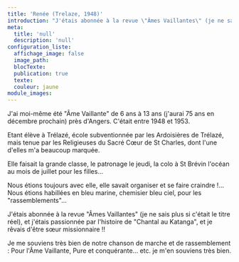 ```yaml
---
title: 'Renée (Trelaze, 1948)'
introduction: "J'étais abonnée à la revue \"Âmes Vaillantes\" (je ne sais plus si c'était le titre réel), et j'étais passionnée par l'histoire de \"Chantal au Katanga\", et je rêvais d'être sœur missionnaire !!"
meta:
  title: 'null'
  description: 'null'
configuration_liste:
  affichage_image: false
  image_path:
  blocTexte:
  publication: true
  texte:
  couleur: jaune
module_images:
---
```



J'ai moi-même été "Âme Vaillante" de 6 ans à 13 ans (j'aurai 75 ans en décembre prochain) près d'Angers. C'était entre 1948 et 1953.

Etant élève à Trélazé, école subventionnée par les Ardoisières de Trélazé, mais tenue par les Religieuses du Sacré Cœur de St Charles, dont l'une d'elles m'a beaucoup marquée.

Elle faisait la grande classe, le patronage le jeudi, la colo à St Brévin l'océan au mois de juillet pour les filles…

Nous étions toujours avec elle, elle savait organiser et se faire craindre !… Nous étions habillées en bleu marine, chemisier bleu ciel, pour les "rassemblements"…

J'étais abonnée à la revue "Âmes Vaillantes" (je ne sais plus si c'était le titre réel), et j'étais passionnée par l'histoire de "Chantal au Katanga", et je rêvais d'être sœur missionnaire !!

Je me souviens très bien de notre chanson de marche et de rassemblement : Pour l'Âme Vaillante, Pure et conquérante… etc. je m'en souviens très bien.